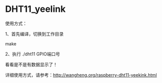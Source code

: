# DHT11_yeelink

使用方式：


1、首先编译，切换到工作目录

make

2、执行 ./dht11 GPIO端口号

看看是不是有数据显示了！

详细使用方式，请参考：http://wangheng.org/raspberry-dht11-yeekink.html
